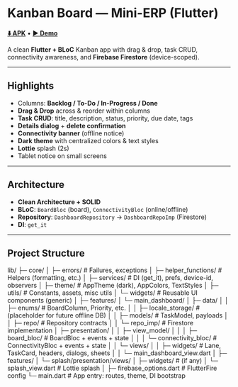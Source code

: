 # Kanban Board — Mini-ERP (Flutter)

[**⬇️ APK**](https://drive.google.com/file/d/19TPg8r_glrJHF2_97axrk6g9CPawuvY6/view?usp=sharing) •
[**▶️ Demo**](https://drive.google.com/file/d/1-iMjAUNgncVNvccYomxVAr8T7jsnPXbJ/view?usp=sharing)

A clean **Flutter + BLoC** Kanban app with drag & drop, task CRUD, connectivity awareness, and **Firebase Firestore** (device-scoped).

---

## Highlights
- Columns: **Backlog / To-Do / In-Progress / Done**
- **Drag & Drop** across & reorder within columns
- **Task CRUD**: title, description, status, priority, due date, tags
- **Details dialog** + **delete confirmation**
- **Connectivity banner** (offline notice)
- **Dark theme** with centralized colors & text styles
- **Lottie** splash (2s)
- Tablet notice on small screens

---

## Architecture
- **Clean Architecture + SOLID**
- **BLoC**: `BoardBloc` (board), `ConnectivityBloc` (online/offline)
- **Repository**: `DashboardRepository` → `DashboardRepoImp` (Firestore)
- **DI**: `get_it`

---

## Project Structure

lib/
├─ core/
│ ├─ errors/ # Failures, exceptions
│ ├─ helper_functions/ # Helpers (formatting, etc.)
│ ├─ services/ # DI (get_it), prefs, device-id, observers
│ ├─ theme/ # AppTheme (dark), AppColors, TextStyles
│ ├─ utils/ # Constants, assets, misc utils
│ └─ widgets/ # Reusable UI components (generic)
│
├─ features/
│ └─ main_dashboard/
│ ├─ data/
│ │ ├─ enums/ # BoardColumn, Priority, etc.
│ │ ├─ locale_storage/ # (placeholder for future offline DB)
│ │ ├─ models/ # TaskModel, payloads
│ │ ├─ repo/ # Repository contracts
│ │ └─ repo_imp/ # Firestore implementation
│ ├─ presentation/
│ │ ├─ view_model/
│ │ │ ├─ board_bloc/ # BoardBloc + events + state
│ │ │ └─ connectivity_bloc/ # ConnectivityBloc + events + state
│ │ └─ views/
│ │ ├─ widgets/ # Lane, TaskCard, headers, dialogs, sheets
│ │ └─ main_dashboard_view.dart
│
├─ features/
│ └─ splash/presentation/views/
│ ├─ widgets/ # (if any)
│ └─ splash_view.dart # Lottie splash
│
├─ firebase_options.dart # FlutterFire config
└─ main.dart # App entry: routes, theme, DI bootstrap
